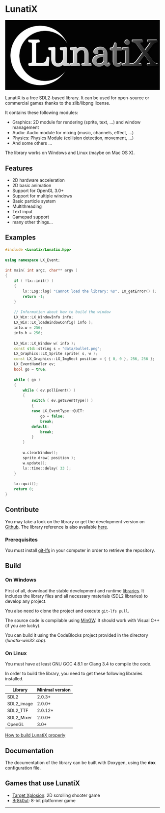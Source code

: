 # LunatiX #

![LunatiX Logo][]

LunatiX is a free SDL2-based library. It can be used for open-source or
commercial games thanks to the zlib/libpng license.

It contains these following modules:
- Graphics: 2D module for rendering (sprite, text, ...) and window management
- Audio: Audio module for mixing (music, channels, effect, ...)
- Physics: Physics Module (collision detection, movement, ...)
- And some others ...

The library works on Windows and Linux (maybe on Mac OS X).

## Features ##

- 2D hardware acceleration
- 2D basic animation
- Support for OpenGL 3.0+
- Support for multiple windows
- Basic particle system
- Multithreading
- Text input
- Gamepad support
- many other things...

## Examples ##

```cpp
#include <Lunatix/Lunatix.hpp>

using namespace LX_Event;

int main( int argc, char** argv )
{
	if ( !lx::init() )
	{
		lx::Log::log( "Cannot load the library: %s", LX_getError() );
		return -1;
	}

    // Information about how to build the window
    LX_Win::LX_WindowInfo info;
    LX_Win::LX_loadWindowConfig( info );
    info.w = 256;
    info.h = 256;

    LX_Win::LX_Window w( info );
    const std::string s = "data/bullet.png";
    LX_Graphics::LX_Sprite sprite( s, w );
    const LX_Graphics::LX_ImgRect position = { { 0, 0 }, 256, 256 };
    LX_EventHandler ev;
    bool go = true;

    while ( go )
    {
        while ( ev.pollEvent() )
        {
            switch ( ev.getEventType() )
            {
            case LX_EventType::QUIT:
                go = false;
                break;
            default:
                break;
            }
        }

        w.clearWindow();
        sprite.draw( position );
        w.update();
        lx::time::delay( 33 );
    }

    lx::quit();
    return 0;
}
```

## Contribute ##

You may take a look on the library or get the development version on [Github][].
The library reference is also available [here][].

### Prerequisites ###

You must install [git-lfs][] in your computer in order to retrieve the repository.

## Build ##

### On Windows ###

First of all, download the stable development and runtime [libraries][].
It includes the library files and all necessary materials (SDL2 libraries)
to develop any project.

You also need to clone the project and execute `git-lfs pull`.

The source code is compilable using [MinGW][].
It should work with Visual C++ (if you are lucky).

You can build it using the CodeBlocks project provided in the directory (*lunatix-win32.cbp*).

### On Linux ###

You must have at least GNU GCC 4.8.1 or Clang 3.4 to compile the code.

In order to build the library, you need to get these following libraries
installed.

|   Library  | Minimal version |
|     ---    |       ---       |
|    SDL2    |      2.0.3+     |
| SDL2_image |      2.0.0+     |
|  SDL2_TTF  |      2.0.12+    |
| SDL2_Mixer |      2.0.0+     |
|   OpenGL   |       3.0+      |

[How to build LunatiX properly][howto]

## Documentation ##

The documentation of the library can be built with Doxygen,
using the **dox** configuration file.

## Games that use LunatiX ##

- [Target Xplosion][tx]: 2D scrolling shooter game
- [Br8k0ut][br]: 8-bit platformer game

---

[LunatiX Logo]: https://raw.githubusercontent.com/Gumichan01/lunatix/master/data/lunatix-logo.png
[Github]: https://github.com/Gumichan01/lunatix
[here]: https://github.com/Gumichan01/lunatix/tree/gh-pages/reference
[git-lfs]: https://github.com/git-lfs/git-lfs/wiki/Installation
[libraries]: https://github.com/Gumichan01/lunatix-engine/releases/tag/LX-v0.13.0
[MinGW]: http://www.mingw.org/
[howto]: https://gist.github.com/Gumichan01/0731cb32832df3ff293b90601b34e0dc
[tx]: https://github.com/Gumichan01/target-xplosion/
[br]: https://github.com/Gumichan01/br8k0ut/
